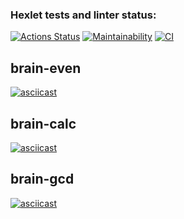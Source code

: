 ### Hexlet tests and linter status:
[![Actions Status](https://github.com/justpwned/python-project-lvl1/workflows/hexlet-check/badge.svg)](https://github.com/justpwned/python-project-lvl1/actions)
[![Maintainability](https://api.codeclimate.com/v1/badges/9b8a17f7ebdbed6812af/maintainability)](https://codeclimate.com/github/justpwned/python-project-lvl1/maintainability)
[![CI](https://github.com/justpwned/python-project-lvl1/actions/workflows/ci.yml/badge.svg)](https://github.com/justpwned/python-project-lvl1/actions/workflows/ci.yml)

## brain-even
[![asciicast](https://asciinema.org/a/KtHWVuOJWApI3N3a5dyCw5uCm.png)](https://asciinema.org/a/KtHWVuOJWApI3N3a5dyCw5uCm)

## brain-calc
[![asciicast](https://asciinema.org/a/DvaF7asVXi0IrPxMgpR6auzoY.png)](https://asciinema.org/a/DvaF7asVXi0IrPxMgpR6auzoY)


## brain-gcd
[![asciicast](https://asciinema.org/a/VYPUb2vopzeaXByIoUFJLsh1X.png)](https://asciinema.org/a/VYPUb2vopzeaXByIoUFJLsh1X)
